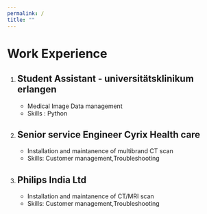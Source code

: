 ```yaml
---
permalink: /
title: ""
---
```


# Work Experience

1. ## Student Assistant - universitätsklinikum erlangen 
    - Medical Image Data management
    - Skills : Python
2. ## Senior service Engineer Cyrix Health care
    - Installation and maintanence of multibrand CT scan
    - Skills: Customer management,Troubleshooting
3. ## Philips India Ltd
    - Installation and maintanence of CT/MRI scan
    - Skills: Customer management,Troubleshooting
    
